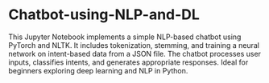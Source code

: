# Chatbot-using-NLP-and-DL
This Jupyter Notebook implements a simple NLP-based chatbot using PyTorch and NLTK. It includes tokenization, stemming, and training a neural network on intent-based data from a JSON file. The chatbot processes user inputs, classifies intents, and generates appropriate responses. Ideal for beginners exploring deep learning and NLP in Python.
